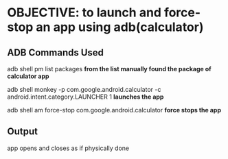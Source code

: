 # OBJECTIVE: to launch and force-stop an app using adb(calculator)

## ADB Commands Used

adb shell pm list packages
  **from the list manually found the package of calculator app**

adb shell monkey -p com.google.android.calculator -c android.intent.category.LAUNCHER 1 **launches the app**

adb shell am force-stop com.google.android.calculator **force stops the app**



## Output

app opens and closes as if physically done


